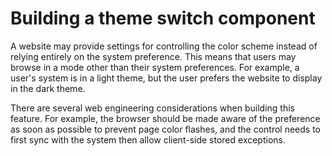 # Building a theme switch component
A website may provide settings for controlling the color scheme instead of relying entirely on the system preference. This means that users may browse in a mode other than their system preferences. For example, a user's system is in a light theme, but the user prefers the website to display in the dark theme.

There are several web engineering considerations when building this feature. For example, the browser should be made aware of the preference as soon as possible to prevent page color flashes, and the control needs to first sync with the system then allow client-side stored exceptions.
